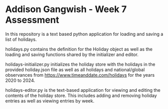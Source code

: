 # Addison Gangwish - Week 7 Assessment

In this repository is a text based python application for loading and saving a list of holidays.

holidays.py contains the definition for the Holiday object as well as the loading
and saving functions shared by the initializer and editor.

holidays-initializer.py initializes the holiday store with the holidays in the provided holiday.json file
as well as all holidays and national/global observances from https://www.timeanddate.com/holidays for the years 2020 to 2024.

holidays-editor.py is the text-based application for viewing and editing the contents of the holiday store.
This includes adding and removing holiday entries as well as viewing entries by week.
